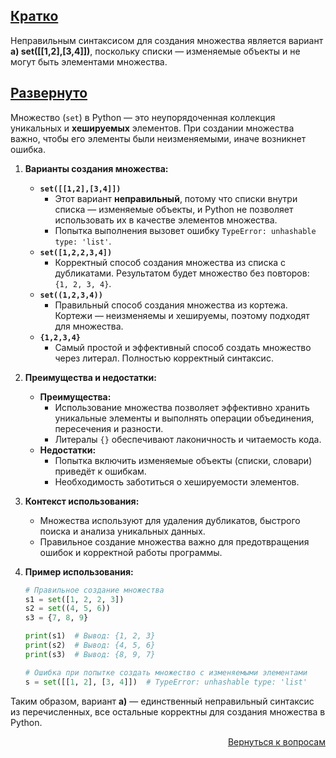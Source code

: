 ## <u>Кратко</u>

Неправильным синтаксисом для создания множества является вариант **a) set([[1,2],[3,4]])**, поскольку списки —
изменяемые объекты и не могут быть элементами множества.

## <u>Развернуто</u>

Множество (`set`) в Python — это неупорядоченная коллекция уникальных и **хешируемых** элементов. При создании множества
важно, чтобы его элементы были неизменяемыми, иначе возникнет ошибка.

1. **Варианты создания множества:**
    - **`set([[1,2],[3,4]])`**
        - Этот вариант **неправильный**, потому что списки внутри списка — изменяемые объекты, и Python не позволяет
          использовать их в качестве элементов множества.
        - Попытка выполнения вызовет ошибку `TypeError: unhashable type: 'list'`.
    - **`set([1,2,2,3,4])`**
        - Корректный способ создания множества из списка с дубликатами. Результатом будет множество без повторов:
          `{1, 2, 3, 4}`.
    - **`set((1,2,3,4))`**
        - Правильный способ создания множества из кортежа. Кортежи — неизменяемы и хешируемы, поэтому подходят для
          множества.
    - **`{1,2,3,4}`**
        - Самый простой и эффективный способ создать множество через литерал. Полностью корректный синтаксис.

2. **Преимущества и недостатки:**
    - **Преимущества:**
        - Использование множества позволяет эффективно хранить уникальные элементы и выполнять операции объединения,
          пересечения и разности.
        - Литералы `{}` обеспечивают лаконичность и читаемость кода.
    - **Недостатки:**
        - Попытка включить изменяемые объекты (списки, словари) приведёт к ошибкам.
        - Необходимость заботиться о хешируемости элементов.

3. **Контекст использования:**
    - Множества используют для удаления дубликатов, быстрого поиска и анализа уникальных данных.
    - Правильное создание множества важно для предотвращения ошибок и корректной работы программы.

4. **Пример использования:**
    ```python
    # Правильное создание множества
    s1 = set([1, 2, 2, 3])
    s2 = set((4, 5, 6))
    s3 = {7, 8, 9}

    print(s1)  # Вывод: {1, 2, 3}
    print(s2)  # Вывод: {4, 5, 6}
    print(s3)  # Вывод: {8, 9, 7}
    ```
    ```python
    # Ошибка при попытке создать множество с изменяемыми элементами
    s = set([[1, 2], [3, 4]])  # TypeError: unhashable type: 'list'
    ```

Таким образом, вариант **a)** — единственный неправильный синтаксис из перечисленных, все остальные корректны для
создания множества в Python.

<div align="right">

[Вернуться к вопросам](../Вопросы.md)

</div>
